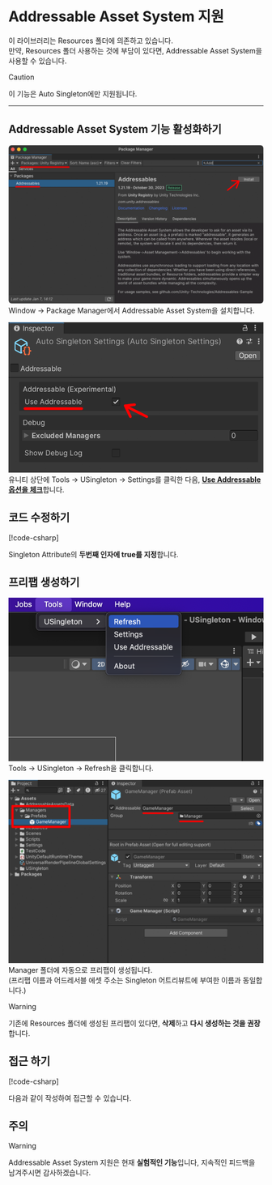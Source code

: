 # Addressable Asset System 지원
이 라이브러리는 Resources 폴더에 의존하고 있습니다.  
만약, Resources 폴더 사용하는 것에 부담이 있다면, Addressable Asset System을 사용할 수 있습니다.

> [!CAUTION]
> 이 기능은 Auto Singleton에만 지원됩니다.

---
## Addressable Asset System 기능 활성화하기
![image06](../images/Image06.png)  
Window -> Package Manager에서 Addressable Asset System을 설치합니다.  

![image07](../images/Image07.png)    
유니티 상단에 Tools -> USingleton -> Settings를 클릭한 다음, <u>**Use Addressable 옵션을 체크**</u>합니다.

## 코드 수정하기
[!code-csharp[](../code/Addressable/GameManager.cs?highlight=4)]

Singleton Attribute의 **두번째 인자에 true를 지정**합니다.

## 프리팹 생성하기
![Image01](../images/Image01.png)
Tools -> USingleton -> Refresh을 클릭합니다.

![Image08](../images/Image08.png)  
Manager 폴더에 자동으로 프리팹이 생성됩니다.  
(프리팹 이름과 어드레서블 에셋 주소는 Singleton 어트리뷰트에 부여한 이름과 동일합니다.)

> [!WARNING]
> 기존에 Resources 폴더에 생성된 프리팹이 있다면, **삭제**하고 **다시 생성하는 것을 권장**합니다.

## 접근 하기
[!code-csharp[](../code/TestCode.cs?highlight=2,8)]

다음과 같이 작성하여 접근할 수 있습니다.

## 주의
> [!WARNING]
> Addressable Asset System 지원은 현재 **실험적인 기능**입니다, 지속적인 피드백을 남겨주시면 감사하겠습니다.